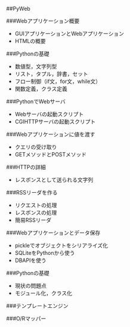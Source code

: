 ##PyWeb

###Webアプリケーション概要
* GUIアプリケーションとWebアプリケーション
* HTMLの概要

###Pythonの基礎
* 数値型，文字列型
* リスト，タプル，辞書，セット
* フロー制御（if文，for文，while文）
* 関数定義，クラス定義

###PythonでWebサーバ
* Webサーバの起動スクリプト
* CGIHTTPサーバの起動スクリプト

###Webアプリケーションに値を渡す
* クエリの受け取り
* GETメソッドとPOSTメソッド

###HTTPの詳細
* レスポンスとして送られる文字列

###RSSリーダを作る
* リクエストの処理
* レスポンスの処理
* 簡易RSSリーダ

###Webアプリケーションとデータ保存
* pickleでオブジェクトをシリアライズ化
* SQLiteをPythonから使う
* DBAPIを使う

###Pythonの基礎
* 現状の問題点
* モジュール化，クラス化

###テンプレートエンジン

###O/Rマッパー
